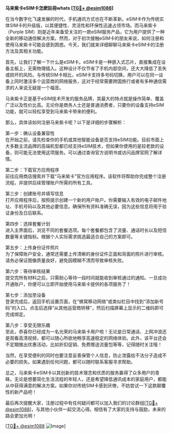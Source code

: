 **马来紫卡eSIM卡怎麽註冊whats [[TG💪+ @esim1088](https://t.me/s/esim1088)]**

在当今数字化飞速发展的时代，手机通讯方式也在不断革新。eSIM卡作为传统实体SIM卡的升级版，以其便捷性、灵活性和环保性迅速占领市场。而马来紫卡（Purple SIM）则是近年来备受关注的一款eSIM服务产品，它为用户提供了一种全新的移动通信解决方案。然而，对于初次接触eSIM卡的朋友来说，如何注册和使用马来紫卡可能会感到困惑。今天，我们就来详细聊聊马来紫卡eSIM卡的注册方法及其相关功能。

首先，让我们了解一下什么是eSIM卡。eSIM卡是一种嵌入式芯片，直接集成在设备主板上，无需物理插入。这种设计不仅节省了手机内部空间，还大大降低了丢失或损坏的风险。与传统SIM卡相比，eSIM卡支持多号码切换，用户可以在同一设备上同时激活多个运营商的网络服务，这对于经常需要跨国旅行或者有多种通信需求的人来说无疑是一个福音。

马来紫卡正是基于eSIM技术开发的服务品牌，其最大的特点就是操作简单、覆盖广泛以及性价比高。无论你是商务人士还是普通消费者，只要你的设备支持eSIM功能，就可以轻松享受到马来紫卡带来的便利。

那么，具体该如何注册马来紫卡呢？以下是详细的步骤解析：

第一步：确认设备兼容性  
在开始之前，请先检查你的手机或其他智能设备是否支持eSIM功能。目前市面上大多数主流品牌的高端机型都已经支持eSIM技术，但如果你使用的是较老款的设备，则可能无法使用这项服务。可以通过查询官方说明书或访问品牌官网了解详情。

第二步：下载官方应用程序  
前往应用商店搜索并下载“马来紫卡”官方应用程序。该软件将帮助你完成整个注册流程，并提供后续管理账户所需的所有工具。

第三步：创建账号并填写信息  
打开应用程序后，按照提示创建一个新的用户账户。你需要输入有效的电子邮件地址、手机号码以及其他必要信息。确保所有资料准确无误，因为这些信息将用于验证身份及日后联系。

第四步：选择套餐计划  
进入主界面后，浏览不同的套餐选项。每个套餐都包含了流量、通话时长以及短信数量等关键指标。根据个人实际需求挑选最适合自己的方案即可。

第五步：上传身份证件照片  
为了保障账户安全，通常还需要上传清晰的身份证件正面和背面的照片进行审核。请务必保证图像质量良好，避免因模糊不清而导致审核失败。

第六步：等待审核结果  
提交完所有材料之后，只需耐心等待一段时间就能收到审核通过的通知。一旦成功开通账户，你便可以立即开始使用马来紫卡提供的各项服务了！

第七步：添加至设备  
登录完成后，返回手机设置页面，在“蜂窝移动网络”或类似栏目中找到“添加新号码”的入口。点击后选择“从其他运营商转移”，然后扫描屏幕上显示的二维码即可完成绑定。

第八步：享受无限乐趣  
至此，恭喜你已经成为一名光荣的马来紫卡用户啦！无论是日常通话、上网冲浪还是观看高清视频，都可以随心所欲地畅享高速稳定的网络体验。此外，该平台还会不定期推出优惠活动，比如折扣促销、免费赠送流量包等等，记得随时关注哦！

当然，在享受便利的同时也要注意妥善保管个人信息，防止泄露给不法分子造成不必要的损失。如果遇到任何问题，都可以随时联系客服寻求帮助。

总之，马来紫卡eSIM卡以其创新的技术理念和优质的服务赢得了众多用户的青睐。无论是想要简化生活流程的年轻人，还是希望降低通讯成本的家庭用户，都能从中获得满意的解决方案。如果你对传统SIM卡感到厌倦，不妨尝试一下这款颠覆性的新产品吧！

最后再次提醒大家，注册过程中有任何疑问都可以加入我们的讨论群组[[TG💪+ @esim1088](https://t.me/s/esim1088)]，与其他小伙伴一起交流心得。相信有了大家的支持与鼓励，未来的路会更加光明！

[[TG💪+ @esim1088](https://t.me/s/esim1088) ![Image](https://i.postimg.cc/4NQfJmqS/Snipaste-2025-05-13-00-14-12.png)]